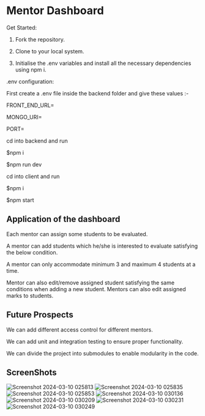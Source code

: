 
# Mentor Dashboard

Get Started:

1. Fork the repository.

2. Clone to your local system.

3. Initialise the .env variables and install all the necessary dependencies using npm i.


.env configuration:

First create a .env file inside the backend folder and 
give these values :-

FRONT_END_URL=

MONGO_URI=

PORT=

cd into backend and run

$npm i

$npm run dev

cd into client and run

$npm i

$npm start

## Application of the dashboard

Each mentor can assign some students to be evaluated.

A mentor can add students which he/she is interested to evaluate satisfying the below condition.

A mentor can only accommodate minimum 3 and maximum 4 students at a time.

Mentor can also edit/remove assigned student satisfying the same conditions when adding a new student. Mentors can also edit assigned marks to students.

## Future Prospects

We can add different access control for different mentors.

We can add unit and integration testing to ensure proper functionality.

We can divide the project into submodules to enable modularity in the code.

## ScreenShots

![Screenshot 2024-03-10 025813](https://github.com/Ad1tyaKumar/scalar/assets/93894825/c1b97762-e5e6-48de-a663-7a0065725edd)
![Screenshot 2024-03-10 025835](https://github.com/Ad1tyaKumar/scalar/assets/93894825/0fd43ce1-075d-4eab-8b41-7fccd0d2fab7)
![Screenshot 2024-03-10 025853](https://github.com/Ad1tyaKumar/scalar/assets/93894825/85bc2c80-4a0f-40c3-a861-d15614a470a2)
![Screenshot 2024-03-10 030136](https://github.com/Ad1tyaKumar/scalar/assets/93894825/1c4dfd2f-01fa-4e94-bf39-54550764b9e3)
![Screenshot 2024-03-10 030209](https://github.com/Ad1tyaKumar/scalar/assets/93894825/7fa472f5-95ff-4c9b-ab97-fc7b672faf42)
![Screenshot 2024-03-10 030231](https://github.com/Ad1tyaKumar/scalar/assets/93894825/c2c6c6c7-3029-4e67-8cda-6172851d017e)
![Screenshot 2024-03-10 030249](https://github.com/Ad1tyaKumar/scalar/assets/93894825/295f22ca-3d97-468e-b473-f1da54e6b8f3)






